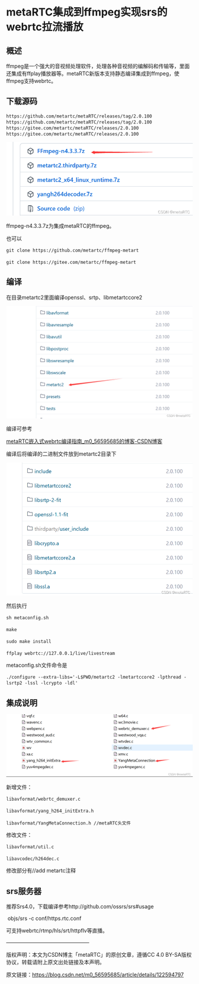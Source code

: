 # metaRTC集成到ffmpeg实现srs的webrtc拉流播放 #

## 概述 ##

ffmpeg是一个强大的音视频处理软件，处理各种音视频的编解码和传输等，里面还集成有ffplay播放器等。metaRTC新版本支持静态编译集成到ffmpeg，使ffmpeg支持webrtc。

## 下载源码 ##

    https://github.com/metartc/metaRTC/releases/tag/2.0.100
    https://github.com/metartc/metaRTC/releases/tag/2.0.100
    https://gitee.com/metartc/metaRTC/releases/2.0.100
    https://gitee.com/metartc/metaRTC/releases/2.0.100

![](./metaRTC/3f60636241f54f56a3280347e012c70b.png)

ffmpeg-n4.3.3.7z为集成metaRTC的ffmpeg。

也可以

	git clone https://github.com/metartc/ffmpeg-metart

	git clone https://gitee.com/metartc/ffmpeg-metart

## 编译 ##

在目录metartc2里面编译openssl、srtp、libmetartccore2

![](./metaRTC/4cea050ac3004cc3947ffe53e7ea15ed.png)

编译可参考

[metaRTC嵌入式webrtc编译指南_m0_56595685的博客-CSDN博客](https://blog.csdn.net/m0_56595685/article/details/122139482)

编译后将编译的二进制文件放到metartc2目录下

![](./metaRTC/86514425f6f3472baa5d3ac95aefb302.png)

然后执行

	sh metaconfig.sh

	make

	sudo make install

	ffplay webrtc://127.0.0.1/live/livestream

metaconfig.sh文件命令是

	./configure --extra-libs='-L$PWD/metartc2 -lmetartccore2 -lpthread -lsrtp2 -lssl -lcrypto -ldl'

## 集成说明 ##

![](./metaRTC/3f61cabfff9243e1b357c5c202ed1427.png)

新增文件：

	libavformat/webrtc_demuxer.c

	libavformat/yang_h264_initExtra.h

	libavformat/YangMetaConnection.h //metaRTC头文件

修改文件：

	libavformat/util.c

	libavcodec/h264dec.c

修改部分有//add metartc注释

 

## srs服务器 ##

推荐Srs4.0，下载编译参考http://github.com/ossrs/srs#usage

​	objs/srs -c conf/https.rtc.conf

可支持webrtc/rtmp/hls/srt/httpflv等直播。

————————————————

版权声明：本文为CSDN博主「metaRTC」的原创文章，遵循CC 4.0 BY-SA版权协议，转载请附上原文出处链接及本声明。

原文链接：https://blog.csdn.net/m0_56595685/article/details/122594797